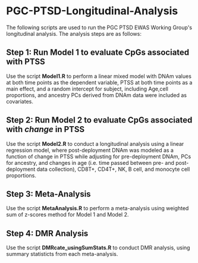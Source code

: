 # PGC-PTSD-Longitudinal-Analysis
The following scripts are used to run the PGC PTSD EWAS Working Group's longitudinal analysis. The analysis steps are as follows:

## Step 1: Run Model 1 to evaluate CpGs associated with PTSS
Use the script **Model1.R** to perform a linear mixed model with DNAm values at both time points as the dependent variable, PTSS at both time points as a main effect, and a random intercept for subject, including Age,cell proportions, and ancestry PCs derived from DNAm data were included as covariates.

## Step 2: Run Model 2 to evaluate CpGs associated with *change* in PTSS
Use the script **Model2.R** to conduct a longitudinal analysis using a linear regression model, where post-deployment DNAm was modeled as a function of change in PTSS while adjusting for pre-deployment DNAm, PCs for ancestry, and changes in age (i.e. time passed between pre- and post-deployment data collection), CD8T+, CD4T+, NK, B cell, and monocyte cell proportions.

## Step 3: Meta-Analysis
Use the script **MetaAnalysis.R** to perform a meta-analysis using weighted sum of z-scores method for Model 1 and Model 2.

## Step 4: DMR Analysis
Use the script **DMRcate_usingSumStats.R** to conduct DMR analysis, using summary statisticts from each meta-analysis.


